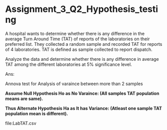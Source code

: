 # Assignment_3_Q2_Hypothesis_testing
   A hospital wants to determine whether there is any difference in the average Turn Around Time (TAT) of reports of the laboratories on their preferred list. They collected a random sample and recorded TAT for reports of 4 laboratories. TAT is defined as sample collected to report dispatch.
   
  Analyze the data and determine whether there is any difference in average TAT among the different laboratories at 5% significance level.
  
Ans: 

Annova test for Analysis of varaince between more than 2 samples

**Assume Null Hypothesis Ho as No Varaince: (All samples TAT population means are same).**

**Thus Alternate Hypothesis Ha as It has Variance: (Atleast one sample TAT population mean is different).**

file:LabTAT.csv
